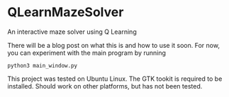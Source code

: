 # QLearnMazeSolver
An interactive maze solver using Q Learning

There will be a blog post on what this is and how to use it soon. For now, you can experiment with the main program by running 

`python3 main_window.py`

This project was tested on Ubuntu Linux. The GTK tookit is required to be installed. Should work on other platforms, but has not been tested.
